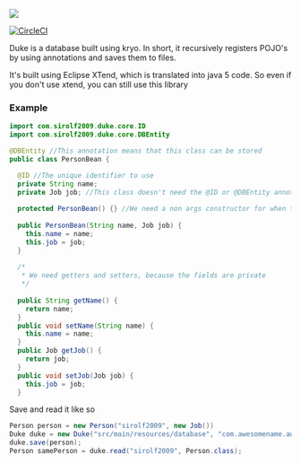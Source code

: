 ![](http://i.imgur.com/w1EY0s8.png)

[![CircleCI](https://circleci.com/gh/sirolf2009/duke.svg?style=svg)](https://circleci.com/gh/sirolf2009/duke)

Duke is a database built using kryo. In short, it recursively registers POJO's by using annotations and saves them to files.

It's built using Eclipse XTend, which is translated into java 5 code. So even if you don't use xtend, you can still use this library

### Example
```java
import com.sirolf2009.duke.core.ID
import com.sirolf2009.duke.core.DBEntity

@DBEntity //This annotation means that this class can be stored
public class PersonBean {

  @ID //The unique identifier to use
  private String name;
  private Job job; //This class doesn't need the @ID or @DBEntity annotations, it will be registered because it is in the person class
  
  protected PersonBean() {} //We need a non args constructor for when the object is recreated from the database
  
  public PersonBean(String name, Job job) {
    this.name = name;
    this.job = job;
  }
  
  /*
   * We need getters and setters, because the fields are private
   */
  
  public String getName() {
    return name;
  }
  public void setName(String name) {
    this.name = name;
  }
  public Job getJob() {
    return job;
  }
  public void setJob(Job job) {
    this.job = job;
  }
```
Save and read it like so
```java
Person person = new Person("sirolf2009", new Job())
Duke duke = new Duke("src/main/resources/database", "com.awesomename.awesomeproduct"); //First parameter is the location of the database (where to store files), Second is your package, Duke will scan this packages and all subpackages for DBEntities
duke.save(person);
Person samePerson = duke.read("sirolf2009", Person.class);
```
